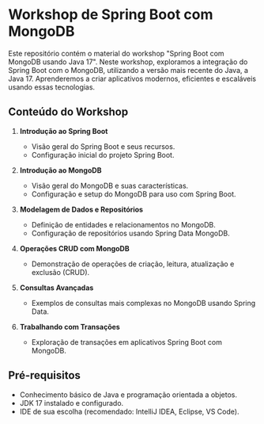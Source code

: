# Workshop de Spring Boot com MongoDB

Este repositório contém o material do workshop "Spring Boot com MongoDB usando Java 17". Neste workshop, exploramos a integração do Spring Boot com o MongoDB, utilizando a versão mais recente do Java, a Java 17. Aprenderemos a criar aplicativos modernos, eficientes e escaláveis usando essas tecnologias.

## Conteúdo do Workshop

1. **Introdução ao Spring Boot**
   - Visão geral do Spring Boot e seus recursos.
   - Configuração inicial do projeto Spring Boot.

2. **Introdução ao MongoDB**
   - Visão geral do MongoDB e suas características.
   - Configuração e setup do MongoDB para uso com Spring Boot.

3. **Modelagem de Dados e Repositórios**
   - Definição de entidades e relacionamentos no MongoDB.
   - Configuração de repositórios usando Spring Data MongoDB.

4. **Operações CRUD com MongoDB**
   - Demonstração de operações de criação, leitura, atualização e exclusão (CRUD).

5. **Consultas Avançadas**
   - Exemplos de consultas mais complexas no MongoDB usando Spring Data.

6. **Trabalhando com Transações**
   - Exploração de transações em aplicativos Spring Boot com MongoDB.

## Pré-requisitos

- Conhecimento básico de Java e programação orientada a objetos.
- JDK 17 instalado e configurado.
- IDE de sua escolha (recomendado: IntelliJ IDEA, Eclipse, VS Code).

